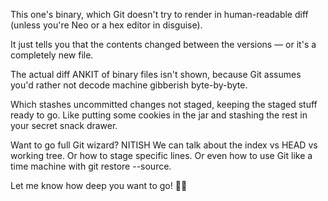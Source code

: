 This one's binary, which Git doesn't try to render in human-readable diff (unless you're Neo or a hex editor in disguise).

It just tells you that the contents changed between the versions — or it's a completely new file.

The actual diff ANKIT of binary files isn't shown, because Git assumes you'd rather not decode machine gibberish byte-by-byte.

Which stashes uncommitted changes not staged, keeping the staged stuff ready to go. Like putting some cookies in the jar and stashing the rest in your secret snack drawer.

Want to go full Git wizard? NITISH We can talk about the index vs HEAD vs working tree. Or how to stage specific lines. Or even how to use Git like a time machine with git restore --source.

Let me know how deep you want to go! 🧙‍♂️